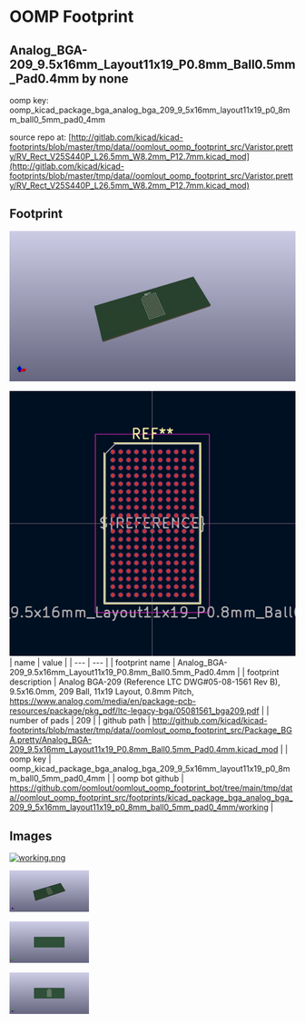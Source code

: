 # OOMP Footprint  
## Analog_BGA-209_9.5x16mm_Layout11x19_P0.8mm_Ball0.5mm_Pad0.4mm  by none  
  
oomp key: oomp_kicad_package_bga_analog_bga_209_9_5x16mm_layout11x19_p0_8mm_ball0_5mm_pad0_4mm  
  
source repo at: [http://gitlab.com/kicad/kicad-footprints/blob/master/tmp/data//oomlout_oomp_footprint_src/Varistor.pretty/RV_Rect_V25S440P_L26.5mm_W8.2mm_P12.7mm.kicad_mod](http://gitlab.com/kicad/kicad-footprints/blob/master/tmp/data//oomlout_oomp_footprint_src/Varistor.pretty/RV_Rect_V25S440P_L26.5mm_W8.2mm_P12.7mm.kicad_mod)  
## Footprint  
  
[![working_kicad_pcb_3d.png](working_kicad_pcb_3d_600.png)](working_kicad_pcb_3d.png)  
  
[![working.png](working_600.png)](working.png)  
| name | value | 
| --- | --- | 
| footprint name | Analog_BGA-209_9.5x16mm_Layout11x19_P0.8mm_Ball0.5mm_Pad0.4mm | 
| footprint description | Analog BGA-209 (Reference LTC DWG#05-08-1561 Rev B), 9.5x16.0mm, 209 Ball, 11x19 Layout, 0.8mm Pitch, https://www.analog.com/media/en/package-pcb-resources/package/pkg_pdf/ltc-legacy-bga/05081561_bga209.pdf | 
| number of pads | 209 | 
| github path | http://github.com/kicad/kicad-footprints/blob/master/tmp/data//oomlout_oomp_footprint_src/Package_BGA.pretty/Analog_BGA-209_9.5x16mm_Layout11x19_P0.8mm_Ball0.5mm_Pad0.4mm.kicad_mod | 
| oomp key | oomp_kicad_package_bga_analog_bga_209_9_5x16mm_layout11x19_p0_8mm_ball0_5mm_pad0_4mm | 
| oomp bot github | https://github.com/oomlout/oomlout_oomp_footprint_bot/tree/main/tmp/data//oomlout_oomp_footprint_src/footprints/kicad_package_bga_analog_bga_209_9_5x16mm_layout11x19_p0_8mm_ball0_5mm_pad0_4mm/working | 
## Images  
  
[![working.png](working_140.png)](working.png)  
  
[![working_kicad_pcb_3d.png](working_kicad_pcb_3d_140.png)](working_kicad_pcb_3d.png)  
  
[![working_kicad_pcb_3d_back.png](working_kicad_pcb_3d_back_140.png)](working_kicad_pcb_3d_back.png)  
  
[![working_kicad_pcb_3d_front.png](working_kicad_pcb_3d_front_140.png)](working_kicad_pcb_3d_front.png)  
